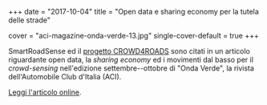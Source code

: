 +++
date = "2017-10-04"
title = "Open data e sharing economy per la tutela delle strade"

cover = "aci-magazine-onda-verde-13.jpg"
single-cover-default = true
+++

SmartRoadSense ed il [progetto CROWD4ROADS](http://www.c4rs.eu) sono citati in un articolo riguardante open data, la *sharing economy* ed i movimenti dal basso per il *crowd-sensing* nell'edizione settembre--ottobre di "Onda&nbsp;Verde", la rivista dell'Automobile Club d'Italia&nbsp;(ACI).

[Leggi l'articolo online](https://issuu.com/aci-it/docs/ondaverde-013/20).
